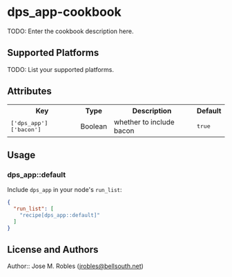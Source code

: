 
# dps_app-cookbook

TODO: Enter the cookbook description here.

## Supported Platforms

TODO: List your supported platforms.

## Attributes

<table>
  <tr>
    <th>Key</th>
    <th>Type</th>
    <th>Description</th>
    <th>Default</th>
  </tr>
  <tr>
    <td><tt>['dps_app']['bacon']</tt></td>
    <td>Boolean</td>
    <td>whether to include bacon</td>
    <td><tt>true</tt></td>
  </tr>
</table>

## Usage

### dps_app::default

Include `dps_app` in your node's `run_list`:

```json
{
  "run_list": [
    "recipe[dps_app::default]"
  ]
}
```

## License and Authors

Author:: Jose M. Robles (jrobles@bellsouth.net)
